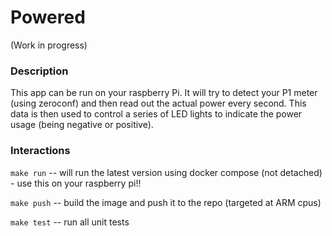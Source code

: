 # Powered
(Work in progress)

### Description

This app can be run on your raspberry Pi. It will try to detect
your P1 meter (using zeroconf) and then read out the actual power
every second. This data is then used to control a series
of LED lights to indicate the power usage (being negative or positive).

### Interactions

`make run` -- will run the latest version using docker compose (not detached) - use this on your raspberry pi!!

`make push` -- build the image and push it to the repo (targeted at ARM cpus)

`make test` -- run all unit tests

